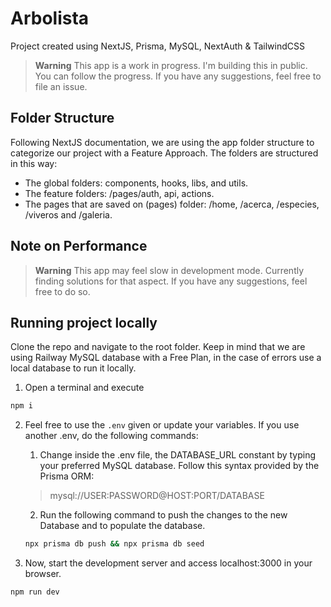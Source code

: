# Arbolista

Project created using NextJS, Prisma, MySQL, NextAuth & TailwindCSS

> **Warning**
> This app is a work in progress. I'm building this in public. You can follow the progress.
> If you have any suggestions, feel free to file an issue.

## Folder Structure

Following NextJS documentation, we are using the app folder structure to categorize our project with a Feature Approach.
The folders are structured in this way:

- The global folders: components, hooks, libs, and utils.
- The feature folders: /pages/auth, api, actions.
- The pages that are saved on (pages) folder: /home, /acerca, /especies, /viveros and /galeria.

## Note on Performance

> **Warning**
> This app may feel slow in development mode. Currently finding solutions for that aspect.
> If you have any suggestions, feel free to do so.

## Running project locally

Clone the repo and navigate to the root folder. Keep in mind that we are using Railway MySQL database with a Free Plan, in the case of errors use a local database to run it locally. 

1. Open a terminal and execute

```sh
npm i
```

2. Feel free to use the `.env` given or update your variables. If you use another .env, do the following commands:

    1. Change inside the .env file, the DATABASE_URL constant by typing your preferred MySQL database. Follow this syntax provided by the Prisma ORM:

      > mysql://USER:PASSWORD@HOST:PORT/DATABASE
    
    2. Run the following command to push the changes to the new Database and to populate the database.
    ```sh
    npx prisma db push && npx prisma db seed
    ```

3. Now, start the development server and access localhost:3000 in your browser.
```
npm run dev
```
